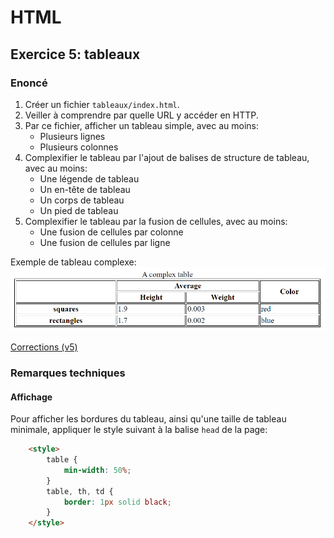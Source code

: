# HTML

## Exercice 5: tableaux

### Enoncé

 1. Créer un fichier `tableaux/index.html`.
 2. Veiller à comprendre par quelle URL y accéder en HTTP.
 3. Par ce fichier, afficher un tableau simple, avec au moins:
    - Plusieurs lignes
    - Plusieurs colonnes
 4. Complexifier le tableau par l'ajout de balises de structure de tableau, avec au moins:
    - Une légende de tableau
    - Un en-tête de tableau
    - Un corps de tableau
    - Un pied de tableau
 5. Complexifier le tableau par la fusion de cellules, avec au moins: 
    - Une fusion de cellules par colonne
    - Une fusion de cellules par ligne

Exemple de tableau complexe:
![Tableau complexe](../../../../resources/images/tableau.png)

[Corrections (v5)](./corrections)

### Remarques techniques

#### Affichage

Pour afficher les bordures du tableau, ainsi qu'une taille de tableau minimale, appliquer le style suivant à la balise `head` de la page:
```html
    <style>
        table {
            min-width: 50%;
        }
        table, th, td {
            border: 1px solid black;
        }
    </style>
```   

